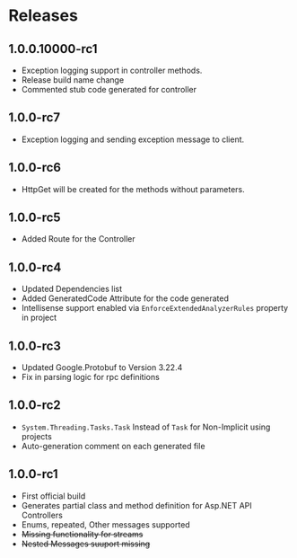 # Releases

## 1.0.0.10000-rc1

- Exception logging support in controller methods.
- Release build name change
- Commented stub code generated for controller

## 1.0.0-rc7

- Exception logging and sending exception message to client.

## 1.0.0-rc6

- HttpGet will be created for the methods without parameters.

## 1.0.0-rc5

- Added Route for the Controller

## 1.0.0-rc4

- Updated Dependencies list
- Added GeneratedCode Attribute for the code generated
- Intellisense support enabled via `EnforceExtendedAnalyzerRules` property in project

## 1.0.0-rc3

- Updated Google.Protobuf to Version 3.22.4
- Fix in parsing logic for rpc definitions

## 1.0.0-rc2

- `System.Threading.Tasks.Task` Instead of `Task` for Non-Implicit using projects
- Auto-generation comment on each generated file

## 1.0.0-rc1

- First official build
- Generates partial class and method definition for Asp.NET API Controllers
- Enums, repeated, Other messages supported
- ~~Missing functionality for streams~~
- ~~Nested Messages suuport missing~~
